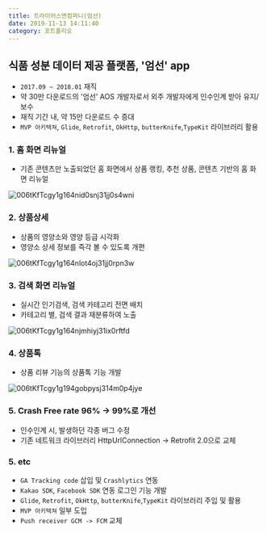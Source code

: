 ```yaml
---
title: 트라이어스앤컴퍼니(엄선)
date: 2019-11-13 14:11:40
category: 포트폴리오
---
```


## 식품 성분 데이터 제공 플랫폼, '엄선' app

- `2017.09 ~ 2018.01` 재직
- 약 30만 다운로드의 '엄선' AOS 개발자로서 외주 개발자에게 인수인계 받아 유지/보수
- 재직 기간 내, 약 15만 다운로드 수 증대
- `MVP 아키텍쳐`, `Glide`, `Retrofit`, `OkHttp`, `butterKnife`,`TypeKit` 라이브러리 활용

### 1. 홈 화면 리뉴얼

- 기존 콘텐츠만 노출되었던 홈 화면에서 상품 랭킹, 추천 상품, 콘텐츠 기반의 홈 화면 리뉴얼

![006tKfTcgy1g164nid0snj31jj0s4wni](https://tva1.sinaimg.cn/large/006y8mN6gy1g85rd21mo6j31jj0s444y.jpg)

### 2. 상품상세

- 상품의 영양소와 영양 등급 시각화
- 영양소 상세 정보를 즉각 볼 수 있도록 개편

![006tKfTcgy1g164nlot4oj31jj0rpn3w](https://tva1.sinaimg.cn/large/006y8mN6gy1g85rcl6xs6j31jj0rpwj9.jpg)

### 3. 검색 화면 리뉴얼

- 실시간 인기검색, 검색 카테고리 전면 배치
- 카테고리 별, 검색 결과 재분류하여 노출

![006tKfTcgy1g164njmhiyj31ix0rftfd](https://tva1.sinaimg.cn/large/006y8mN6gy1g85rbzq01hj31ix0rfn1v.jpg)

### 4. 상품톡

- 상품 리뷰 기능의 상품톡 기능 개발

![006tKfTcgy1g194gobpysj314m0p4jye](https://tva1.sinaimg.cn/large/006y8mN6gy1g85rbfwgbfj314m0p4q80.jpg)

### 5. Crash Free rate 96% → 99%로 개선

- 인수인계 시, 발생하던 각종 버그 수정
- 기존 네트워크 라이브러리 HttpUrlConnection → Retrofit 2.0으로 교체

### 5. etc

- `GA Tracking code` 삽입 및 `Crashlytics` 연동
- `Kakao SDK`, `Facebook SDK` 연동 로그인 기능 개발
- `Glide`, `Retrofit`, `OkHttp`, `butterKnife`,`TypeKit` 라이브러리 주입 및 활용
- `MVP 아키텍쳐` 일부 도입
- `Push receiver GCM -> FCM` 교체
